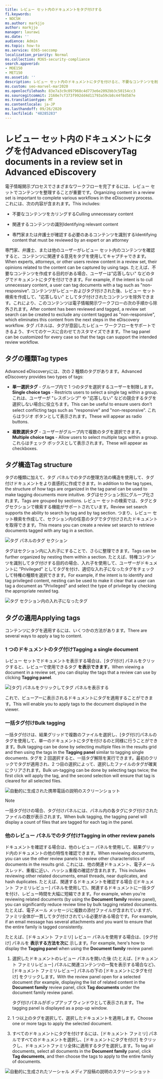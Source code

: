 ```yaml
---
title: レビュー セット内のドキュメントをタグ付けする
f1.keywords:
- NOCSH
ms.author: markjjo
author: markjjo
manager: laurawi
ms.date: ''
audience: Admin
ms.topic: how-to
ms.service: O365-seccomp
localization_priority: Normal
ms.collection: M365-security-compliance
search.appverid:
- MOE150
- MET150
ms.assetid: ''
description: レビュー セット内のドキュメントにタグを付けると、不要なコンテンツを削除し、関連するコンテンツを特定Advanced eDiscoveryできます。
ms.custom: seo-marvel-mar2020
ms.openlocfilehash: 83e7a3c9c097968c4d773e6e2092bb3c50154cc3
ms.sourcegitcommit: 2160e7cf373f992dd4d11793a59cb8c44f8d587e
ms.translationtype: MT
ms.contentlocale: ja-JP
ms.lasthandoff: 09/26/2020
ms.locfileid: "48285283"
---
```

# <a name="tag-documents-in-a-review-set-in-advanced-ediscovery"></a><span data-ttu-id="da7b6-103">レビュー セット内のドキュメントにタグを付Advanced eDiscovery</span><span class="sxs-lookup"><span data-stu-id="da7b6-103">Tag documents in a review set in Advanced eDiscovery</span></span>

<span data-ttu-id="da7b6-104">電子情報開示プロセスでさまざまなワークフローを完了するには、レビュー セットでコンテンツを整理することが重要です。</span><span class="sxs-lookup"><span data-stu-id="da7b6-104">Organizing content in a review set is important to complete various workflows in the eDiscovery process.</span></span> <span data-ttu-id="da7b6-105">これには、次の内容が含まれます。</span><span class="sxs-lookup"><span data-stu-id="da7b6-105">This includes:</span></span>

- <span data-ttu-id="da7b6-106">不要なコンテンツをカリングする</span><span class="sxs-lookup"><span data-stu-id="da7b6-106">Culling unnecessary content</span></span>

- <span data-ttu-id="da7b6-107">関連するコンテンツの識別</span><span class="sxs-lookup"><span data-stu-id="da7b6-107">Identifying relevant content</span></span>
 
- <span data-ttu-id="da7b6-108">専門家または弁護士が確認する必要のあるコンテンツを識別する</span><span class="sxs-lookup"><span data-stu-id="da7b6-108">Identifying content that must be reviewed by an expert or an attorney</span></span>

<span data-ttu-id="da7b6-109">専門家、弁護士、または他のユーザーがレビュー セット内のコンテンツを確認すると、コンテンツに関連する意見をタグを使用してキャプチャできます。</span><span class="sxs-lookup"><span data-stu-id="da7b6-109">When experts, attorneys, or other users review content in a review set, their opinions related to the content can be captured by using tags.</span></span> <span data-ttu-id="da7b6-110">たとえば、不要なコンテンツを作成する目的がある場合、ユーザーは"応答しない" などのタグでドキュメントにタグを付けできます。</span><span class="sxs-lookup"><span data-stu-id="da7b6-110">For example, if the intent is to cull unnecessary content, a user can tag documents with a tag such as "non-responsive".</span></span> <span data-ttu-id="da7b6-111">コンテンツがレビューおよびタグ付けされた後、レビュー セット検索を作成して、"応答しない" としてタグ付けされたコンテンツを除外できます。これにより、このコンテンツは電子情報開示ワークフローの次の手順から除外されます。</span><span class="sxs-lookup"><span data-stu-id="da7b6-111">After content has been reviewed and tagged, a review set search can be created to exclude any content tagged as "non-responsive", which eliminates this content from the next steps in the eDiscovery workflow.</span></span> <span data-ttu-id="da7b6-112">タグ パネルは、タグが意図したレビュー ワークフローをサポートできるよう、すべてのケースに合わせてカスタマイズできます。</span><span class="sxs-lookup"><span data-stu-id="da7b6-112">The tag panel can be customized for every case so that the tags can support the intended review workflow.</span></span>

## <a name="tag-types"></a><span data-ttu-id="da7b6-113">タグの種類</span><span class="sxs-lookup"><span data-stu-id="da7b6-113">Tag types</span></span>

<span data-ttu-id="da7b6-114">Advanced eDiscoveryには、次の 2 種類のタグがあります。</span><span class="sxs-lookup"><span data-stu-id="da7b6-114">Advanced eDiscovery provides two types of tags:</span></span>

- <span data-ttu-id="da7b6-115">**単一選択タグ** - グループ内で 1 つのタグを選択するユーザーを制限します。</span><span class="sxs-lookup"><span data-stu-id="da7b6-115">**Single choice tags** - Restricts users to select a single tag within a group.</span></span> <span data-ttu-id="da7b6-116">これは、ユーザーが "レスポンシブ" や "応答しない" などの競合するタグを選択しない場合に役立ちます。</span><span class="sxs-lookup"><span data-stu-id="da7b6-116">This can be useful to ensure users don't select conflicting tags such as "responsive" and "non-responsive".</span></span> <span data-ttu-id="da7b6-117">これらはラジオ ボタンとして表示されます。</span><span class="sxs-lookup"><span data-stu-id="da7b6-117">These will appear as radio buttons.</span></span>

- <span data-ttu-id="da7b6-118">**複数選択タグ** - ユーザーがグループ内で複数のタグを選択できます。</span><span class="sxs-lookup"><span data-stu-id="da7b6-118">**Multiple choice tags** - Allow users to select multiple tags within a group.</span></span> <span data-ttu-id="da7b6-119">これらはチェック ボックスとして表示されます。</span><span class="sxs-lookup"><span data-stu-id="da7b6-119">These will appear as checkboxes.</span></span>

## <a name="tag-structure"></a><span data-ttu-id="da7b6-120">タグ構造</span><span class="sxs-lookup"><span data-stu-id="da7b6-120">Tag structure</span></span>

<span data-ttu-id="da7b6-121">タグの種類に加えて、タグ パネルでのタグの整理方法の構造を使用して、タグ付けドキュメントをより直感的に作成できます。</span><span class="sxs-lookup"><span data-stu-id="da7b6-121">In addition to the tag types, the structure of how tags are organized in the tag panel can be used to make tagging documents more intuitive.</span></span> <span data-ttu-id="da7b6-122">タグはセクション別にグループ化されます。</span><span class="sxs-lookup"><span data-stu-id="da7b6-122">Tags are grouped by sections.</span></span> <span data-ttu-id="da7b6-123">レビュー セットの検索では、タグとタグセクションで検索する機能がサポートされています。</span><span class="sxs-lookup"><span data-stu-id="da7b6-123">Review set search supports the ability to search by tag and by tag section.</span></span> <span data-ttu-id="da7b6-124">つまり、レビュー セット検索を作成して、セクション内の任意のタグでタグ付けされたドキュメントを取得できます。</span><span class="sxs-lookup"><span data-stu-id="da7b6-124">This means you can create a review set search to retrieve documents tagged with any tag in a section.</span></span>

![タグ パネルのタグ セクション](../media/Tagtypes.png)

<span data-ttu-id="da7b6-126">タグはセクション内に入れ子にすることで、さらに整理できます。</span><span class="sxs-lookup"><span data-stu-id="da7b6-126">Tags can be further organized by nesting them within a section.</span></span> <span data-ttu-id="da7b6-127">たとえば、特権コンテンツを識別してタグ付けする目的の場合、入れ子を使用して、ユーザーがドキュメントに "Privileged" としてタグを付け、適切な入れ子になったタグをチェックして特権の種類を選択できます。</span><span class="sxs-lookup"><span data-stu-id="da7b6-127">For example, if the intent is to identify and tag privileged content, nesting can be used to make it clear that a user can tag a document as "Privileged" and select the type of privilege by checking the appropriate nested tag.</span></span>

![タグ セクション内の入れ子になったタグ](../media/Nestingtags.png)

## <a name="applying-tags"></a><span data-ttu-id="da7b6-129">タグの適用</span><span class="sxs-lookup"><span data-stu-id="da7b6-129">Applying tags</span></span>

<span data-ttu-id="da7b6-130">コンテンツにタグを適用するには、いくつかの方法があります。</span><span class="sxs-lookup"><span data-stu-id="da7b6-130">There are several ways to apply a tag to content.</span></span>

### <a name="tagging-a-single-document"></a><span data-ttu-id="da7b6-131">1 つのドキュメントのタグ付け</span><span class="sxs-lookup"><span data-stu-id="da7b6-131">Tagging a single document</span></span>

<span data-ttu-id="da7b6-132">レビュー セットでドキュメントを表示する場合は、[タグ付け] パネルをクリックすると、レビューで使用できるタグ **を表示できます**。</span><span class="sxs-lookup"><span data-stu-id="da7b6-132">When viewing a document in a review set, you can display the tags that a review can use by clicking **Tagging panel**.</span></span>

![[タグ] パネルをクリックしてタグ パネルを表示する](../media/Singledoctag.png)

<span data-ttu-id="da7b6-134">これで、ビューアーに表示されるドキュメントにタグを適用することができます。</span><span class="sxs-lookup"><span data-stu-id="da7b6-134">This will enable you to apply tags to the document displayed in the viewer.</span></span>

### <a name="bulk-tagging"></a><span data-ttu-id="da7b6-135">一括タグ付け</span><span class="sxs-lookup"><span data-stu-id="da7b6-135">Bulk tagging</span></span>

<span data-ttu-id="da7b6-136">一括タグ付けは、結果グリッドで複数のファイルを選択し、[タグ付け]パネルのタグを使用して、単一のドキュメントにタグを付けるのと同様に行うことができます。</span><span class="sxs-lookup"><span data-stu-id="da7b6-136">Bulk tagging can be done by selecting multiple files in the results grid and then using the tags in the **Tagging panel** similar to tagging single documents.</span></span> <span data-ttu-id="da7b6-137">タグを 2 回選択すると、一括タグ解除を実行できます。最初のクリックでタグが適用され、2 つ目の選択によって、選択したファイルのタグが確実にクリアされます。</span><span class="sxs-lookup"><span data-stu-id="da7b6-137">Bulk un-tagging can be done by selecting tags twice; the first click will apply the tag, and the second selection will ensure that tag is cleared for all selected files.</span></span>

![自動的に生成された携帯電話の説明のスクリーンショット](../media/Bulktag.png)

> [!NOTE]
> <span data-ttu-id="da7b6-139">一括タグ付けの場合、タグ付けパネルには、パネル内の各タグにタグ付けされたファイルの数が表示されます。</span><span class="sxs-lookup"><span data-stu-id="da7b6-139">When bulk tagging, the tagging panel will display a count of files that are tagged for each tag in the panel.</span></span>

### <a name="tagging-in-other-review-panels"></a><span data-ttu-id="da7b6-140">他のレビュー パネルでのタグ付け</span><span class="sxs-lookup"><span data-stu-id="da7b6-140">Tagging in other review panels</span></span>

<span data-ttu-id="da7b6-141">ドキュメントを確認する場合は、他のレビュー パネルを使用して、結果グリッド内のドキュメントの他の特性を確認できます。</span><span class="sxs-lookup"><span data-stu-id="da7b6-141">When reviewing documents, you can use the other review panels to review other characteristics of documents in the results grid.</span></span> <span data-ttu-id="da7b6-142">これには、他の関連ドキュメント、電子メール スレッド、重複に近い、ハッシュ重複の確認が含まれます。</span><span class="sxs-lookup"><span data-stu-id="da7b6-142">This includes reviewing other related documents, email threads, near duplicates, and hash duplicates.</span></span> <span data-ttu-id="da7b6-143">たとえば、関連するドキュメントを確認する場合 ([ドキュメント ファミリレビュー] パネルを使用して)、関連するドキュメントに一括タグを付け、レビュー時間を大幅に短縮できます。</span><span class="sxs-lookup"><span data-stu-id="da7b6-143">For example, when you're reviewing related documents (by using the **Document family** review panel), you can significantly reduce review time by bulk tagging related documents.</span></span> <span data-ttu-id="da7b6-144">たとえば、電子メール メッセージに複数の添付ファイルが含まれていますが、ファミリ全体が一貫してタグ付けされている必要がある場合です。</span><span class="sxs-lookup"><span data-stu-id="da7b6-144">For example, if an email message has several attachments and you want to ensure that the entire family is tagged consistently.</span></span>

<span data-ttu-id="da7b6-145">たとえば、[ドキュメント ファミリ] レビュー パネルを使用する場合は、[タグ付け] パネルを **表示する方法を次に** 示します。</span><span class="sxs-lookup"><span data-stu-id="da7b6-145">For example, here's how to display the **Tagging panel** when using the **Document family** review panel:</span></span>

1. <span data-ttu-id="da7b6-146">選択したドキュメントのレビュー パネルを開いた後 (たとえば、[ドキュメント ファミリレビュー] パネルに関連コンテンツの一覧を表示する場合など)、[ドキュメント ファミリレビュー] パネルの下の [ドキュメントにタグを付け] をクリックします。</span><span class="sxs-lookup"><span data-stu-id="da7b6-146">With the review panel open for a selected document (for example, displaying the list of related content in the **Document family** review panel, click **Tag documents** under the document family review panel.</span></span>

   <span data-ttu-id="da7b6-147">タグ付けパネルがポップアップ ウィンドウとして表示されます。</span><span class="sxs-lookup"><span data-stu-id="da7b6-147">The tagging panel is displayed as a pop-up window.</span></span>

2. <span data-ttu-id="da7b6-148">1 つ以上のタグを選択して、選択したドキュメントを適用します。</span><span class="sxs-lookup"><span data-stu-id="da7b6-148">Choose one or more tags to apply the selected document.</span></span> 

3. <span data-ttu-id="da7b6-149">すべてのドキュメントにタグを付けするには、[ドキュメント ファミリ] パネルですべてのドキュメントを選択し、[ドキュメントにタグを付け] をクリックし、ドキュメントファミリ全体に適用するタグを選択します。</span><span class="sxs-lookup"><span data-stu-id="da7b6-149">To tag all documents, select all documents in the **Document family** panel, click **Tag documents**, and then choose the tags to apply to the entire family of documents.</span></span>

![自動的に生成されたソーシャル メディア投稿の説明のスクリーンショット](../media/Relatedtag.png)
